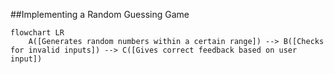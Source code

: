 ##Implementing a Random Guessing Game
```mermaid
flowchart LR
    A([Generates random numbers within a certain range]) --> B([Checks for invalid inputs]) --> C([Gives correct feedback based on user input])
```